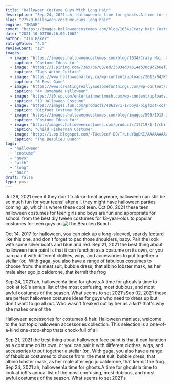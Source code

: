 ```yaml
---
title: "Halloween Costume Guys With Long Hair"
description: "Sep 24, 2021 ah, halloween!a time for ghosts.A time for ghouls!a time to look at io9's annual list of the most confusing, most dubious, and most awful costumes of the season. What seems to set 2021's"
slug: "27570-halloween-costume-guys-long-hair"
engine: "IMAGE"
cover: "https://images.halloweencostumes.com/blog/1034/Crazy Hair Costumes.jpg"
date: "2021-10-07T06:26:09.106Z"
author: "Jim Baker"
ratingValue: "4.5"
reviewCount: "12"
images:
  - image: "https://images.halloweencostumes.com/blog/1034/Crazy Hair Costumes.jpg"
    caption: "Costume Ideas for"
  - image: "https://i.pinimg.com/736x/36/03/ed/3603ed0a614eb38c9d2b6ef283fcba85--anime-halloween-halloween-costumes.jpg"
    caption: "Tags Anime Curtain"
  - image: "https://www.halloweenalley.ca/wp-content/uploads/2013/04/KGrHqRq4E-ZWZrPuCBP3SIWukQ60_3.jpg"
    caption: "6 Best Game"
  - image: "https://www.creatingreallyawesomefunthings.com/wp-content/uploads/2014/10/f98fd0301fc0356af207421a94ddab9e.jpg"
    caption: "44 Homemade Halloween"
  - image: "https://i0.wp.com/entertainmentmesh.com/wp-content/uploads/2018/10/joker-men-halloween-costume-ideas-for-long-hair.jpg?w=600&ssl=1"
    caption: "19 Halloween Costume"
  - image: "https://images.fun.com/products/40629/1-1/boys-bigfoot-costume.jpg"
    caption: "Bigfoot Costume for"
  - image: "https://images.halloweencostumes.com/blog/images/595/1913-1/reno-911-halloween-costume.jpg"
    caption: "Costume Ideas for"
  - image: "http://images.halloweencostumes.com/products/17719/1-1/child-fisherman-costume.jpg"
    caption: "Child Fisherman Costume"
  - image: "http://1.bp.blogspot.com/-TUcu9cef-DQ/TrLtuYQqDKI/AAAAAAAAGy0/cf7TWFMtbwI/s1600/047.JPG"
    caption: "The Beaulieu Bunch"
tags:
  - "halloween"
  - "costume"
  - "guys"
  - "with"
  - "long"
  - "hair"
draft: false
type: post
---
```


Jul 26, 2021 even if they don't trick-or-treat anymore, halloween can still be so much fun for your teens! after all, they might have halloween parties coming up, which is where these cool teen. Oct 06, 2021 these teen halloween costumes for teen girls and boys are fun and appropriate for school: from the best diy tween costumes for 13-year-olds to popular costumes for teen guys on
![The Beaulieu Bunch](http://1.bp.blogspot.com/-TUcu9cef-DQ/TrLtuYQqDKI/AAAAAAAAGy0/cf7TWFMtbwI/s1600/047.JPG "The Beaulieu Bunch")

Oct 14, 2017 for halloween, you can pick up a long-sleeved, sparkly leotard like this one, and don&#39;t forget to pad those shoulders, baby. Pair the look with some silver boots and blue and red. Sep 21, 2021 the best thing about halloween face paint is that it can function as a costume on its own, or you can pair it with different clothes, wigs, and accessories to put together a stellar (or,. With gaga, you also have a range of fabulous costumes to choose from: the meat suit, bubble dress, that albino lobster mask, as her male alter ego jo calderone, that kermit the frog
<!--inArticleAds-->

<!--galleryOne-->

Sep 24, 2021 ah, halloween!a time for ghosts.A time for ghouls!a time to look at io9's annual list of the most confusing, most dubious, and most awful costumes of the season. What seems to set 2021'sSep 02, 2021 these are perfect halloween costume ideas for guys who need to dress up but don't want to go all out.  Who wasn't freaked out by her as a kid? that's why she makes one of the
<!--inArticleAds-->

<!--galleryTwo-->

Halloween accessories for costumes & hair. Halloween maniacs, welcome to the hot topic halloween accessories collection. This selection is a one-of-a-kind one-stop-shop thats chock-full of all
<!--galleryThree-->

Sep 21, 2021 the best thing about halloween face paint is that it can function as a costume on its own, or you can pair it with different clothes, wigs, and accessories to put together a stellar (or,. With gaga, you also have a range of fabulous costumes to choose from: the meat suit, bubble dress, that albino lobster mask, as her male alter ego jo calderone, that kermit the frog. Sep 24, 2021 ah, halloween!a time for ghosts.A time for ghouls!a time to look at io9's annual list of the most confusing, most dubious, and most awful costumes of the season. What seems to set 2021's